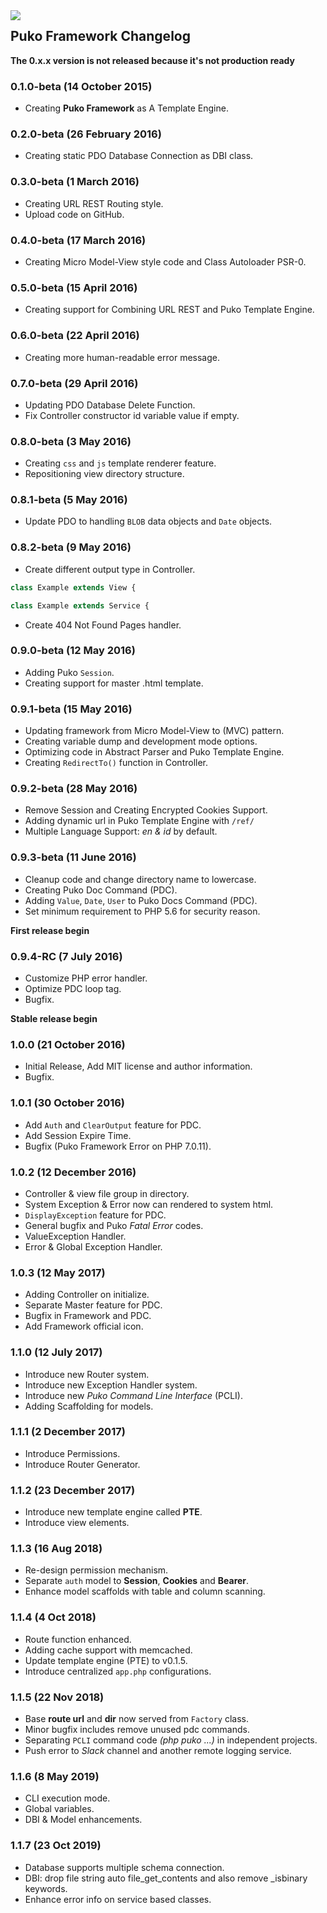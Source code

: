 <img align="left" src="https://4.bp.blogspot.com/-5-ZTEcgqYU4/Wy_GAT3k3qI/AAAAAAAAFhw/X0n1kq0QrckmTf009xWUU_kseNZJWQScgCLcBGAs/s1600/puko-material-50.png">

## Puko Framework Changelog

**The 0.x.x version is not released because it's not production ready**

### 0.1.0-beta (14 October 2015)
* Creating **Puko Framework** as A Template Engine.

### 0.2.0-beta (26 February 2016)
* Creating static PDO Database Connection as DBI class.

### 0.3.0-beta (1 March 2016)
* Creating URL REST Routing style.
* Upload code on GitHub.

### 0.4.0-beta (17 March 2016)
* Creating Micro Model-View style code and Class Autoloader PSR-0.

### 0.5.0-beta (15 April 2016)
* Creating support for Combining URL REST and Puko Template Engine.

### 0.6.0-beta (22 April 2016)
* Creating more human-readable error message.

### 0.7.0-beta (29 April 2016)
* Updating PDO Database Delete Function.
* Fix Controller constructor id variable value if empty.

### 0.8.0-beta (3 May 2016)
* Creating `css` and `js` template renderer feature.
* Repositioning view directory structure.

### 0.8.1-beta (5 May 2016)
* Update PDO to handling `BLOB` data objects and `Date` objects.

### 0.8.2-beta (9 May 2016)
* Create different output type in Controller.
```PHP
class Example extends View {
```
```PHP
class Example extends Service {
```
* Create 404 Not Found Pages handler.

### 0.9.0-beta (12 May 2016)
* Adding Puko `Session`.
* Creating support for master .html template.

### 0.9.1-beta (15 May 2016)
* Updating framework from Micro Model-View to (MVC) pattern.
* Creating variable dump and development mode options.
* Optimizing code in Abstract Parser and Puko Template Engine.
* Creating `RedirectTo()` function in Controller.

### 0.9.2-beta (28 May 2016)
* Remove Session and Creating Encrypted Cookies Support.
* Adding dynamic url in Puko Template Engine with `/ref/`
* Multiple Language Support: *en & id* by default.

### 0.9.3-beta (11 June 2016)
* Cleanup code and change directory name to lowercase.
* Creating Puko Doc Command (PDC).
* Adding `Value`, `Date`, `User` to Puko Docs Command (PDC).
* Set minimum requirement to PHP 5.6 for security reason.

**First release begin**

### 0.9.4-RC (7 July 2016)
* Customize PHP error handler.
* Optimize PDC loop tag.
* Bugfix.

**Stable release begin** 

### 1.0.0 (21 October 2016)
* Initial Release, Add MIT license and author information.
* Bugfix.

### 1.0.1 (30 October 2016)
* Add `Auth` and `ClearOutput` feature for PDC.
* Add Session Expire Time.
* Bugfix (Puko Framework Error on PHP 7.0.11).

### 1.0.2 (12 December 2016)
* Controller & view file group in directory.
* System Exception & Error now can rendered to system html.
* `DisplayException` feature for PDC.
* General bugfix and Puko *Fatal Error* codes.
* ValueException Handler.
* Error & Global Exception Handler.

### 1.0.3 (12 May 2017)
* Adding Controller on initialize.
* Separate Master feature for PDC.
* Bugfix in Framework and PDC.
* Add Framework official icon.

### 1.1.0 (12 July 2017)
* Introduce new Router system.
* Introduce new Exception Handler system.
* Introduce new *Puko Command Line Interface* (PCLI).
* Adding Scaffolding for models.

### 1.1.1 (2 December 2017)
* Introduce Permissions.
* Introduce Router Generator.

### 1.1.2 (23 December 2017)
* Introduce new template engine called **PTE**.
* Introduce view elements.

### 1.1.3 (16 Aug 2018)
* Re-design permission mechanism.
* Separate `auth` model to **Session**, **Cookies** and **Bearer**.
* Enhance model scaffolds with table and column scanning.

### 1.1.4 (4 Oct 2018)
* Route function enhanced.
* Adding cache support with memcached.
* Update template engine (PTE) to v0.1.5.
* Introduce centralized `app.php` configurations.

### 1.1.5 (22 Nov 2018)
* Base **route url** and **dir** now served from `Factory` class.
* Minor bugfix includes remove unused pdc commands.
* Separating `PCLI` command code *(php puko ...)* in independent projects.
* Push error to *Slack* channel and another remote logging service. 

### 1.1.6 (8 May 2019)
* CLI execution mode.
* Global variables.
* DBI & Model enhancements.

### 1.1.7 (23 Oct 2019)
* Database supports multiple schema connection.
* DBI: drop file string auto file_get_contents and also remove _isbinary keywords.
* Enhance error info on service based classes.